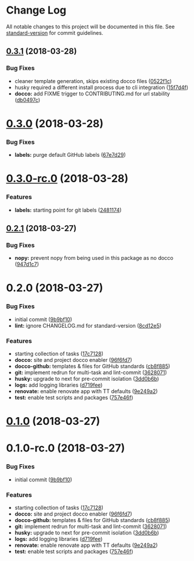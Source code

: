 # Change Log

All notable changes to this project will be documented in this file. See [standard-version](https://github.com/conventional-changelog/standard-version) for commit guidelines.

<a name="0.3.1"></a>

## [0.3.1](https://github.com/TayloredTechnology/mrm-preset/compare/v0.3.0...v0.3.1) (2018-03-28)

### Bug Fixes

* cleaner template generation, skips existing docco files ([0522f1c](https://github.com/TayloredTechnology/mrm-preset/commit/0522f1c))
* husky required a different install process due to cli integration ([15f7d4f](https://github.com/TayloredTechnology/mrm-preset/commit/15f7d4f))
* **docco:** add FIXME trigger to CONTRIBUTING.md for url stability ([db0497c](https://github.com/TayloredTechnology/mrm-preset/commit/db0497c))

<a name="0.3.0"></a>

# [0.3.0](https://github.com/TayloredTechnology/mrm-preset/compare/v0.3.0-rc.0...v0.3.0) (2018-03-28)

### Bug Fixes

* **labels:** purge default GitHub labels ([67e7d29](https://github.com/TayloredTechnology/mrm-preset/commit/67e7d29))

<a name="0.3.0-rc.0"></a>

# [0.3.0-rc.0](https://github.com/TayloredTechnology/mrm-preset/compare/v0.2.1...v0.3.0-rc.0) (2018-03-28)

### Features

* **labels:** starting point for git labels ([2481174](https://github.com/TayloredTechnology/mrm-preset/commit/2481174))

<a name="0.2.1"></a>

## [0.2.1](https://github.com/TayloredTechnology/mrm-preset/compare/v0.2.0...v0.2.1) (2018-03-27)

### Bug Fixes

* **nopy:** prevent nopy from being used in this package as no docco ([947d1c7](https://github.com/TayloredTechnology/mrm-preset/commit/947d1c7))

<a name="0.2.0"></a>

# 0.2.0 (2018-03-27)

### Bug Fixes

* initial commit ([9b9bf10](https://github.com/TayloredTechnology/mrm-preset/commit/9b9bf10))
* **lint:** ignore CHANGELOG.md for standard-version ([8cd12e5](https://github.com/TayloredTechnology/mrm-preset/commit/8cd12e5))

### Features

* starting collection of tasks ([17c7128](https://github.com/TayloredTechnology/mrm-preset/commit/17c7128))
* **docco:** site and project docco enabler ([96f6fd7](https://github.com/TayloredTechnology/mrm-preset/commit/96f6fd7))
* **docco-github:** templates & files for GitHub standards ([cb8f885](https://github.com/TayloredTechnology/mrm-preset/commit/cb8f885))
* **git:** implement redrun for multi-task and lint-commit ([3628071](https://github.com/TayloredTechnology/mrm-preset/commit/3628071))
* **husky:** upgrade to next for pre-commit isolation ([3dd0b6b](https://github.com/TayloredTechnology/mrm-preset/commit/3dd0b6b))
* **logs:** add logging libraries ([d719fee](https://github.com/TayloredTechnology/mrm-preset/commit/d719fee))
* **renovate:** enable renovate app with TT defaults ([9e249a2](https://github.com/TayloredTechnology/mrm-preset/commit/9e249a2))
* **test:** enable test scripts and packages ([757e46f](https://github.com/TayloredTechnology/mrm-preset/commit/757e46f))

<a name="0.1.0"></a>

# [0.1.0](https://github.com/TayloredTechnology/mrm-preset/compare/v0.1.0-rc.0...v0.1.0) (2018-03-27)

<a name="0.1.0-rc.0"></a>

# 0.1.0-rc.0 (2018-03-27)

### Bug Fixes

* initial commit ([9b9bf10](https://github.com/TayloredTechnology/mrm-preset/commit/9b9bf10))

### Features

* starting collection of tasks ([17c7128](https://github.com/TayloredTechnology/mrm-preset/commit/17c7128))
* **docco:** site and project docco enabler ([96f6fd7](https://github.com/TayloredTechnology/mrm-preset/commit/96f6fd7))
* **docco-github:** templates & files for GitHub standards ([cb8f885](https://github.com/TayloredTechnology/mrm-preset/commit/cb8f885))
* **git:** implement redrun for multi-task and lint-commit ([3628071](https://github.com/TayloredTechnology/mrm-preset/commit/3628071))
* **husky:** upgrade to next for pre-commit isolation ([3dd0b6b](https://github.com/TayloredTechnology/mrm-preset/commit/3dd0b6b))
* **logs:** add logging libraries ([d719fee](https://github.com/TayloredTechnology/mrm-preset/commit/d719fee))
* **renovate:** enable renovate app with TT defaults ([9e249a2](https://github.com/TayloredTechnology/mrm-preset/commit/9e249a2))
* **test:** enable test scripts and packages ([757e46f](https://github.com/TayloredTechnology/mrm-preset/commit/757e46f))
